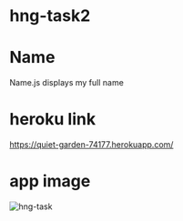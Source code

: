 # hng-task2
# Name
Name.js displays my full name

# heroku link
https://quiet-garden-74177.herokuapp.com/

# app image
![hng-task](https://user-images.githubusercontent.com/50445260/130176759-d16ea757-d94f-4735-9b14-d76f17c98a33.gif)



